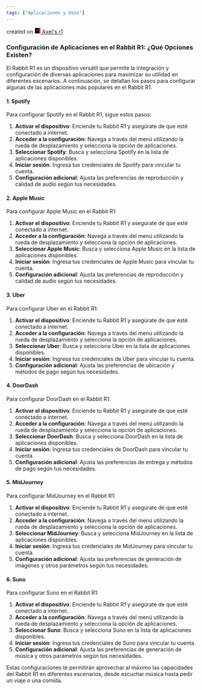 ```yaml
---
tags: ["Aplicaciones y Usos"]
---
```


created on <a href="https://community.rabbit.tech/u/afaces"> 
    <img src="/assets/images/r1.png" alt="Axel's r1" width="16" height="16">
</a> <a href="https://community.rabbit.tech/u/afaces">Axel's r1</a>

### Configuración de Aplicaciones en el Rabbit R1: ¿Qué Opciones Existen?

El Rabbit R1 es un dispositivo versátil que permite la integración y configuración de diversas aplicaciones para maximizar su utilidad en diferentes escenarios. A continuación, se detallan los pasos para configurar algunas de las aplicaciones más populares en el Rabbit R1.

#### 1. Spotify
Para configurar Spotify en el Rabbit R1, sigue estos pasos:
1. **Activar el dispositivo**: Enciende tu Rabbit R1 y asegúrate de que esté conectado a internet.
2. **Acceder a la configuración**: Navega a través del menú utilizando la rueda de desplazamiento y selecciona la opción de aplicaciones.
3. **Seleccionar Spotify**: Busca y selecciona Spotify en la lista de aplicaciones disponibles.
4. **Iniciar sesión**: Ingresa tus credenciales de Spotify para vincular tu cuenta.
5. **Configuración adicional**: Ajusta las preferencias de reproducción y calidad de audio según tus necesidades.

#### 2. Apple Music
Para configurar Apple Music en el Rabbit R1:
1. **Activar el dispositivo**: Enciende tu Rabbit R1 y asegúrate de que esté conectado a internet.
2. **Acceder a la configuración**: Navega a través del menú utilizando la rueda de desplazamiento y selecciona la opción de aplicaciones.
3. **Seleccionar Apple Music**: Busca y selecciona Apple Music en la lista de aplicaciones disponibles.
4. **Iniciar sesión**: Ingresa tus credenciales de Apple Music para vincular tu cuenta.
5. **Configuración adicional**: Ajusta las preferencias de reproducción y calidad de audio según tus necesidades.

#### 3. Uber
Para configurar Uber en el Rabbit R1:
1. **Activar el dispositivo**: Enciende tu Rabbit R1 y asegúrate de que esté conectado a internet.
2. **Acceder a la configuración**: Navega a través del menú utilizando la rueda de desplazamiento y selecciona la opción de aplicaciones.
3. **Seleccionar Uber**: Busca y selecciona Uber en la lista de aplicaciones disponibles.
4. **Iniciar sesión**: Ingresa tus credenciales de Uber para vincular tu cuenta.
5. **Configuración adicional**: Ajusta las preferencias de ubicación y métodos de pago según tus necesidades.

#### 4. DoorDash
Para configurar DoorDash en el Rabbit R1:
1. **Activar el dispositivo**: Enciende tu Rabbit R1 y asegúrate de que esté conectado a internet.
2. **Acceder a la configuración**: Navega a través del menú utilizando la rueda de desplazamiento y selecciona la opción de aplicaciones.
3. **Seleccionar DoorDash**: Busca y selecciona DoorDash en la lista de aplicaciones disponibles.
4. **Iniciar sesión**: Ingresa tus credenciales de DoorDash para vincular tu cuenta.
5. **Configuración adicional**: Ajusta las preferencias de entrega y métodos de pago según tus necesidades.

#### 5. MidJourney
Para configurar MidJourney en el Rabbit R1:
1. **Activar el dispositivo**: Enciende tu Rabbit R1 y asegúrate de que esté conectado a internet.
2. **Acceder a la configuración**: Navega a través del menú utilizando la rueda de desplazamiento y selecciona la opción de aplicaciones.
3. **Seleccionar MidJourney**: Busca y selecciona MidJourney en la lista de aplicaciones disponibles.
4. **Iniciar sesión**: Ingresa tus credenciales de MidJourney para vincular tu cuenta.
5. **Configuración adicional**: Ajusta las preferencias de generación de imágenes y otros parámetros según tus necesidades.

#### 6. Suno
Para configurar Suno en el Rabbit R1:
1. **Activar el dispositivo**: Enciende tu Rabbit R1 y asegúrate de que esté conectado a internet.
2. **Acceder a la configuración**: Navega a través del menú utilizando la rueda de desplazamiento y selecciona la opción de aplicaciones.
3. **Seleccionar Suno**: Busca y selecciona Suno en la lista de aplicaciones disponibles.
4. **Iniciar sesión**: Ingresa tus credenciales de Suno para vincular tu cuenta.
5. **Configuración adicional**: Ajusta las preferencias de generación de música y otros parámetros según tus necesidades.

Estas configuraciones te permitirán aprovechar al máximo las capacidades del Rabbit R1 en diferentes escenarios, desde escuchar música hasta pedir un viaje o una comida.
